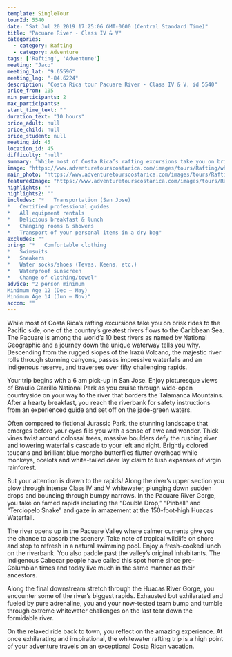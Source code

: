 ```yaml
---
template: SingleTour
tourId: 5540
date: "Sat Jul 20 2019 17:25:06 GMT-0600 (Central Standard Time)"
title: "Pacuare River - Class IV & V"
categories: 
  - category: Rafting
  - category: Adventure
tags: ['Rafting', 'Adventure']
meeting: "Jaco"
meeting_lat: "9.65596"
meeting_lng: "-84.6224"
description: "Costa Rica tour Pacuare River - Class IV & V, id 5540"
price_from: 105
min_participants: 2
max_participants: 
start_time_text: ""
duration_text: "10 hours"
price_adult: null
price_child: null
price_student: null
meeting_id: 45
location_id: 45
difficulty: "null"
summary: "While most of Costa Rica’s rafting excursions take you on brisk rides to the Pacific side, one of the country’s greatest rivers flows to the Caribbean Sea. The Pacuare is among the world’s 10 best rivers as named by National Geographic and a journey down the unique waterway tell...."
image: "https://www.adventuretourscostarica.com/images/tours/Rafting/whitewater-rafting-costa-rica.jpg"
main_photo: "https://www.adventuretourscostarica.com/images/tours/Rafting/whitewater-rafting-costa-rica.jpg"
featuredImage: "https://www.adventuretourscostarica.com/images/tours/Rafting/whitewater-rafting-costa-rica.jpg"
highlights: ""
highlights2: ""
includes: "*   Transportation (San Jose)
*   Certified professional guides
*   All equipment rentals
*   Delicious breakfast & lunch
*   Changing rooms & showers
*   Transport of your personal items in a dry bag"
excludes: ""
bring: "*   Comfortable clothing
*   Swimsuits
*   Sneakers
*   Water socks/shoes (Tevas, Keens, etc.)
*   Waterproof sunscreen
*   Change of clothing/towel"
advice: "2 person minimum  
Minimum Age 12 (Dec – May)  
Minimum Age 14 (Jun – Nov)"
accom: ""
---
```

While most of Costa Rica’s rafting excursions take you on brisk rides to the Pacific side, one of the country’s greatest rivers flows to the Caribbean Sea. The Pacuare is among the world’s 10 best rivers as named by National Geographic and a journey down the unique waterway tells you why. Descending from the rugged slopes of the Irazú Volcano, the majestic river rolls through stunning canyons, passes impressive waterfalls and an indigenous reserve, and traverses over fifty challenging rapids.

Your trip begins with a 6 am pick-up in San Jose. Enjoy picturesque views of Braulio Carrillo National Park as you cruise through wide-open countryside on your way to the river that borders the Talamanca Mountains. After a hearty breakfast, you reach the riverbank for safety instructions from an experienced guide and set off on the jade-green waters.

Often compared to fictional Jurassic Park, the stunning landscape that emerges before your eyes fills you with a sense of awe and wonder. Thick vines twist around colossal trees, massive boulders defy the rushing river and towering waterfalls cascade to your left and right. Brightly colored toucans and brilliant blue morpho butterflies flutter overhead while monkeys, ocelots and white-tailed deer lay claim to lush expanses of virgin rainforest.

But your attention is drawn to the rapids! Along the river’s upper section you plow through intense Class IV and V whitewater, plunging down sudden drops and bouncing through bumpy narrows. In the Pacuare River Gorge, you take on famed rapids including the “Double Drop,” “Pinball” and “Terciopelo Snake” and gaze in amazement at the 150-foot-high Huacas Waterfall.

The river opens up in the Pacuare Valley where calmer currents give you the chance to absorb the scenery. Take note of tropical wildlife on shore and stop to refresh in a natural swimming pool. Enjoy a fresh-cooked lunch on the riverbank. You also paddle past the valley’s original inhabitants. The indigenous Cabecar people have called this spot home since pre-Columbian times and today live much in the same manner as their ancestors.

Along the final downstream stretch through the Huacas River Gorge, you encounter some of the river’s biggest rapids. Exhausted but exhilarated and fueled by pure adrenaline, you and your now-tested team bump and tumble through extreme whitewater challenges on the last tear down the formidable river.

On the relaxed ride back to town, you reflect on the amazing experience. At once exhilarating and inspirational, the whitewater rafting trip is a high point of your adventure travels on an exceptional Costa Rican vacation.